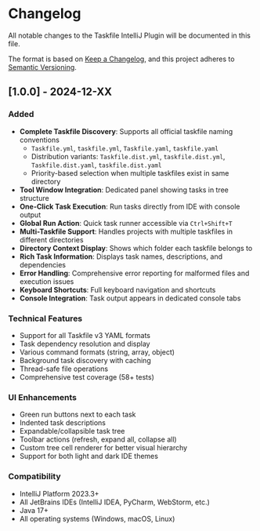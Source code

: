 # Changelog

All notable changes to the Taskfile IntelliJ Plugin will be documented in this file.

The format is based on [Keep a Changelog](https://keepachangelog.com/en/1.0.0/),
and this project adheres to [Semantic Versioning](https://semver.org/spec/v2.0.0.html).

## [1.0.0] - 2024-12-XX

### Added
- **Complete Taskfile Discovery**: Supports all official taskfile naming conventions
  - `Taskfile.yml`, `taskfile.yml`, `Taskfile.yaml`, `taskfile.yaml`
  - Distribution variants: `Taskfile.dist.yml`, `taskfile.dist.yml`, `Taskfile.dist.yaml`, `taskfile.dist.yaml`
  - Priority-based selection when multiple taskfiles exist in same directory
- **Tool Window Integration**: Dedicated panel showing tasks in tree structure  
- **One-Click Task Execution**: Run tasks directly from IDE with console output
- **Global Run Action**: Quick task runner accessible via `Ctrl+Shift+T`
- **Multi-Taskfile Support**: Handles projects with multiple taskfiles in different directories
- **Directory Context Display**: Shows which folder each taskfile belongs to
- **Rich Task Information**: Displays task names, descriptions, and dependencies
- **Error Handling**: Comprehensive error reporting for malformed files and execution issues
- **Keyboard Shortcuts**: Full keyboard navigation and shortcuts
- **Console Integration**: Task output appears in dedicated console tabs

### Technical Features
- Support for all Taskfile v3 YAML formats
- Task dependency resolution and display
- Various command formats (string, array, object)
- Background task discovery with caching
- Thread-safe file operations
- Comprehensive test coverage (58+ tests)

### UI Enhancements
- Green run buttons next to each task
- Indented task descriptions  
- Expandable/collapsible task tree
- Toolbar actions (refresh, expand all, collapse all)
- Custom tree cell renderer for better visual hierarchy
- Support for both light and dark IDE themes

### Compatibility
- IntelliJ Platform 2023.3+
- All JetBrains IDEs (IntelliJ IDEA, PyCharm, WebStorm, etc.)
- Java 17+
- All operating systems (Windows, macOS, Linux)
